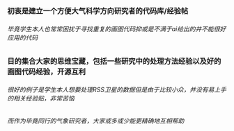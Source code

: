 ### 初衷是建立一个方便大气科学方向研究者的代码库/经验帖
###### 毕竟学生本人也常常困扰于寻找重复的画图代码抑或是不满于ai给出的并不能很好应用的代码
### 目的集合大家的思维宝藏，包括一些研究中的处理方法经验以及好的画图代码经验，开源互利
###### 很好的例子是学生本人想要处理RSS卫星的数据但是由于比较小众，并没有易上手的相关经验贴，非常苦恼
###### 而作为毕竟同行的气象研究者，大家或多或少能更精确地互相帮助

